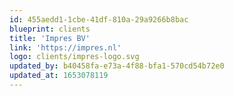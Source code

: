 ```yaml
---
id: 455aedd1-1cbe-41df-810a-29a9266b8bac
blueprint: clients
title: 'Impres BV'
link: 'https://impres.nl'
logo: clients/impres-logo.svg
updated_by: b40458fa-e73a-4f88-bfa1-570cd54b72e0
updated_at: 1653078119
---
```

